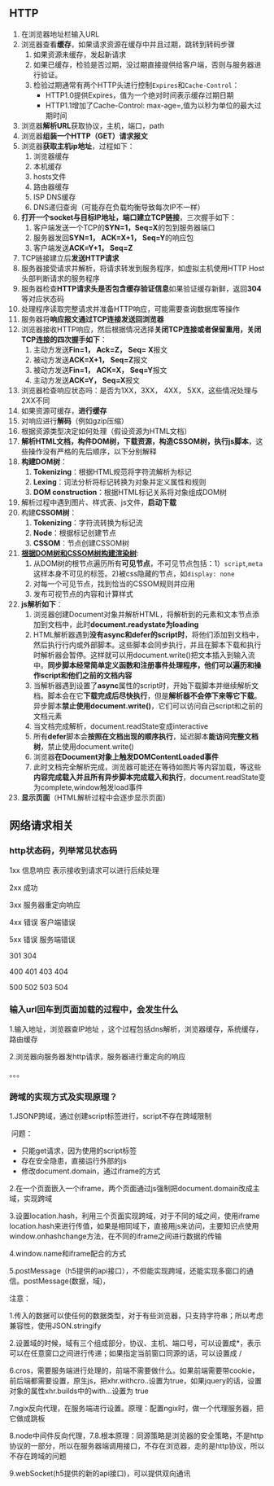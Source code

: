 ## HTTP

1. 在浏览器地址栏输入URL
2. 浏览器查看**缓存**，如果请求资源在缓存中并且过期，跳转到转码步骤
   1. 如果资源未缓存，发起新请求
   2. 如果已缓存，检验是否过期，没过期直接提供给客户端，否则与服务器进行验证。
   3. 检验过期通常有两个HTTP头进行控制`Expires`和`Cache-Control`：
      - HTTP1.0提供Expires，值为一个绝对时间表示缓存过期日期
      - HTTP1.1增加了Cache-Control: max-age=,值为以秒为单位的最大过期时间
3. 浏览器**解析URL**获取协议，主机，端口，path
4. 浏览器**组装一个HTTP（GET）请求报文**
5. 浏览器**获取主机ip地址**，过程如下：
   1. 浏览器缓存
   2. 本机缓存
   3. hosts文件
   4. 路由器缓存
   5. ISP DNS缓存
   6. DNS递归查询（可能存在负载均衡导致每次IP不一样）
6. **打开一个socket与目标IP地址，端口建立TCP链接**，三次握手如下：
   1. 客户端发送一个TCP的**SYN=1，Seq=X**的包到服务器端口
   2. 服务器发回**SYN=1， ACK=X+1， Seq=Y**的响应包
   3. 客户端发送**ACK=Y+1， Seq=Z**
7. TCP链接建立后**发送HTTP请求**
8. 服务器接受请求并解析，将请求转发到服务程序，如虚拟主机使用HTTP Host头部判断请求的服务程序
9. 服务器检查**HTTP请求头是否包含缓存验证信息**如果验证缓存新鲜，返回**304**等对应状态码
10. 处理程序读取完整请求并准备HTTP响应，可能需要查询数据库等操作
11. 服务器将**响应报文通过TCP连接发送回浏览器**
12. 浏览器接收HTTP响应，然后根据情况选择**关闭TCP连接或者保留重用，关闭TCP连接的四次握手如下**：
    1. 主动方发送**Fin=1， Ack=Z， Seq= X**报文
    2. 被动方发送**ACK=X+1， Seq=Z**报文
    3. 被动方发送**Fin=1， ACK=X， Seq=Y**报文
    4. 主动方发送**ACK=Y， Seq=X**报文
13. 浏览器检查响应状态吗：是否为1XX，3XX， 4XX， 5XX，这些情况处理与2XX不同
14. 如果资源可缓存，**进行缓存**
15. 对响应进行**解码**（例如gzip压缩）
16. 根据资源类型决定如何处理（假设资源为HTML文档）
17. **解析HTML文档，构件DOM树，下载资源，构造CSSOM树，执行js脚本**，这些操作没有严格的先后顺序，以下分别解释
18. **构建DOM树**：
    1. **Tokenizing**：根据HTML规范将字符流解析为标记
    2. **Lexing**：词法分析将标记转换为对象并定义属性和规则
    3. **DOM construction**：根据HTML标记关系将对象组成DOM树
19. 解析过程中遇到图片、样式表、js文件，**启动下载**
20. 构建**CSSOM树**：
    1. **Tokenizing**：字符流转换为标记流
    2. **Node**：根据标记创建节点
    3. **CSSOM**：节点创建CSSOM树
21. **[根据DOM树和CSSOM树构建渲染树](https://developers.google.com/web/fundamentals/performance/critical-rendering-path/render-tree-construction)**:
    1. 从DOM树的根节点遍历所有**可见节点**，不可见节点包括：1）`script`,`meta`这样本身不可见的标签。2)被css隐藏的节点，如`display: none`
    2. 对每一个可见节点，找到恰当的CSSOM规则并应用
    3. 发布可视节点的内容和计算样式
22. **js解析如下**：
    1. 浏览器创建Document对象并解析HTML，将解析到的元素和文本节点添加到文档中，此时**document.readystate为loading**
    2. HTML解析器遇到**没有async和defer的script时**，将他们添加到文档中，然后执行行内或外部脚本。这些脚本会同步执行，并且在脚本下载和执行时解析器会暂停。这样就可以用document.write()把文本插入到输入流中。**同步脚本经常简单定义函数和注册事件处理程序，他们可以遍历和操作script和他们之前的文档内容**
    3. 当解析器遇到设置了**async**属性的script时，开始下载脚本并继续解析文档。脚本会在它**下载完成后尽快执行**，但是**解析器不会停下来等它下载**。异步脚本**禁止使用document.write()**，它们可以访问自己script和之前的文档元素
    4. 当文档完成解析，document.readState变成interactive
    5. 所有**defer**脚本会**按照在文档出现的顺序执行**，延迟脚本**能访问完整文档树**，禁止使用document.write()
    6. 浏览器**在Document对象上触发DOMContentLoaded事件**
    7. 此时文档完全解析完成，浏览器可能还在等待如图片等内容加载，等这些**内容完成载入并且所有异步脚本完成载入和执行**，document.readState变为complete,window触发load事件
23. **显示页面**（HTML解析过程中会逐步显示页面）

## 网络请求相关

### http状态码，列举常见状态码

1xx 信息响应 表示接收到请求可以进行后续处理

2xx 成功

3xx 服务器重定向响应

4xx 错误 客户端错误 

5xx 错误 服务端错误

301 304

400 401 403 404

500 502 503 504

### 输入url回车到页面加载的过程中，会发生什么

1.输入地址，浏览器查IP地址 ，这个过程包括dns解析，浏览器缓存，系统缓存，路由缓存

2.浏览器向服务器发http请求，服务器进行重定向的响应

。。。

### 跨域的实现方式及实现原理？

1.JSONP跨域，通过创建script标签进行，script不存在跨域限制

​	问题：

- 只能get请求，因为使用的script标签
- 存在安全隐患，直接运行外部的js 
- 修改document.domain，通过iframe的方式

2.在一个页面嵌入一个iframe，两个页面通过js强制把document.domain改成主域，实现跨域

3.设置location.hash，利用三个页面实现跨域，对于不同的域之间，使用iframe location.hash来进行传值，如果是相同域下，直接用js来访问，主要知识点使用window.onhashchange方法，在不同的iframe之间进行数据的传输

4.window.name和iframe配合的方式

5.postMessage（h5提供的api接口），不但能实现跨域，还能实现多窗口的通信。postMessage(数据，域)，

注意：

1.传入的数据可以使任何的数据类型，对于有些浏览器，只支持字符串；所以考虑兼容性，使用JSON.stringify

2.设置域的时候，域有三个组成部分，协议、主机、端口号，可以设置成*，表示可以在任意窗口之间进行传递；如果指定当前窗口同源的话，可以设置成 / 

6.cros，需要服务端进行处理的，前端不需要做什么。如果前端需要带cookie，前后端都需要设置，原生js，把xhr.withcro..设置为true，如果jquery的话，设置对象的属性xhr.builds中的with...设置为 true

7.ngix反向代理，在服务端进行设置。原理：配置ngix时，做一个代理服务器，把它做成跳板

8.node中间件反向代理，7.8.根本原理：同源策略是浏览器的安全策略，不是http协议的一部分，所以在服务器端调用接口，不存在浏览器，走的是http协议，所以不存在跨域的问题

9.webSocket(h5提供的新的api接口)，可以提供双向通讯